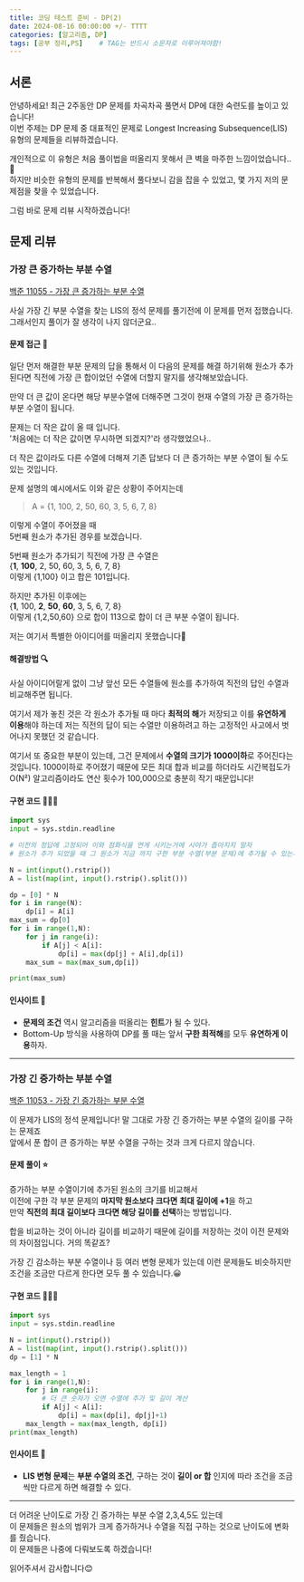 ```yaml
---
title: 코딩 테스트 준비 - DP(2)
date: 2024-08-16 00:00:00 +/- TTTT
categories: [알고리즘, DP]
tags: [공부 정리,PS]	# TAG는 반드시 소문자로 이루어져야함!
---
```

<style>
  figcaption {
    font-size: 14px;
    color: #555;
    font-style: italic;
  }
</style>

## 서론

안녕하세요! 최근 2주동안 DP 문제를 차곡차곡 풀면서 DP에 대한 숙련도를 높이고 있습니다!   
이번 주제는 DP 문제 중 대표적인 문제로 Longest Increasing Subsequence(LIS)유형의 문제들을 리뷰하겠습니다.

개인적으로 이 유형은 처음 풀이법을 떠올리지 못해서 큰 벽을 마주한 느낌이었습니다..🥲   
하지만 비슷한 유형의 문제를 반복해서 풀다보니 감을 잡을 수 있었고, 몇 가지 저의 문제점을 찾을 수 있었습니다.

그럼 바로 문제 리뷰 시작하겠습니다!


## 문제 리뷰

### 가장 큰 증가하는 부분 수열

[백준 11055 - 가장 큰 증가하는 부분 수열](https://www.acmicpc.net/problem/11055)

사실 가장 긴 부분 수열을 찾는 LIS의 정석 문제를 풀기전에 이 문제를 먼저 접했습니다.
그래서인지 풀이가 잘 생각이 나지 않더군요..

#### 문제 접근 🤔
일단 먼저 해결한 부분 문제의 답을 통해서 이 다음의 문제를 해결 하기위해
원소가 추가된다면 직전에 가장 큰 합이었던 수열에 더할지 말지를 생각해보았습니다.

만약 더 큰 값이 온다면 해당 부분수열에 더해주면 그것이 현재 수열의 가장 큰 증가하는 부분 수열이 됩니다.

문제는 더 작은 값이 올 때 입니다.   
'처음에는 더 작은 값이면 무시하면 되겠지?'라 생각했었으나..

더 작은 값이라도 다른 수열에 더해져 기존 답보다 더 큰 증가하는 부분 수열이 될 수도 있는 것입니다.

문제 설명의 예시에서도 이와 같은 상황이 주어지는데

> A = {1, 100, 2, 50, 60, 3, 5, 6, 7, 8} 

이렇게 수열이 주어졌을 때   
5번째 원소가 추가된 경우를 보겠습니다.

5번째 원소가 추가되기 직전에 가장 큰 수열은   
{**1**, **100**, 2, 50, 60, 3, 5, 6, 7, 8}   
이렇게 {1,100} 이고 합은 101입니다.

하지만 추가된 이후에는   
{**1**, 100, **2**, **50**, **60**, 3, 5, 6, 7, 8}   
이렇게 {1,2,50,60} 으로 합이 113으로 합이 더 큰 부분 수열이 됩니다.

저는 여기서 특별한 아이디어를 떠올리지 못했습니다🥹

#### 해결방법 🔍
사실 아이디어랄게 없이 그냥 앞선 모든 수열들에 원소를 추가하여 직전의 답인 수열과 비교해주면 됩니다.   

여기서 제가 놓친 것은 각 원소가 추가될 때 마다 **최적의 해**가 저장되고 이를 **유연하게 이용**해야 하는데
저는 직전의 답이 되는 수열만 이용하려고 하는 고정적인 사고에서 벗어나지 못했던 것 같습니다.

여기서 또 중요한 부분이 있는데, 그건 문제에서 **수열의 크기가 1000이하**로 주어진다는 것입니다.
1000이하로 주어졌기 때문에 모든 최대 합과 비교를 하더라도 시간복접도가 O(N²) 알고리즘이라도 연산 횟수가 100,000으로 충분히 작기 때문입니다! 

#### 구현 코드 🧑🏻‍💻
``` python
import sys
input = sys.stdin.readline

# 이전의 정답에 고정되어 이와 점화식을 연게 시키는거에 시야가 좁아지지 말자
# 원소가 추가 되었을 때 그 원소가 지금 까지 구한 부분 수열(부분 문제)에 추가될 수 있는지가 핵심

N = int(input().rstrip())
A = list(map(int, input().rstrip().split()))

dp = [0] * N
for i in range(N):
    dp[i] = A[i]
max_sum = dp[0]
for i in range(1,N):
    for j in range(i):
        if A[j] < A[i]:
            dp[i] = max(dp[j] + A[i],dp[i])
    max_sum = max(max_sum,dp[i])

print(max_sum)
```


#### 인사이트 👀
- **문제의 조건** 역시 알고리즘을 떠올리는 **힌트**가 될 수 있다.
- Bottom-Up 방식을 사용하여 DP를 풀 때는 앞서 **구한 최적해**를 모두 **유연하게 이용**하자.

---

### 가장 긴 증가하는 부분 수열
[백준 11053 - 가장 긴 증가하는 부분 수열](https://www.acmicpc.net/problem/11053)

이 문제가 LIS의 정석 문제입니다! 말 그대로 가장 긴 증가하는 부분 수열의 길이를 구하는 문제죠   
앞에서 푼 합이 큰 증가하는 부분 수열을 구하는 것과 크게 다르지 않습니다.   

#### 문제 풀이 ⭐️
증가하는 부분 수열이기에 추가된 원소의 크기를 비교해서   
이전에 구한 각 부분 문제의 **마지막 원소보다 크다면** **최대 길이에 +1**을 하고  
만약 **직전의 최대 길이보다 크다면 해당 길이를 선택**하는 방법입니다.

합을 비교하는 것이 아니라 길이를 비교하기 때문에 길이를 저장하는 것이 이전 문제와의 차이점입니다. 거의 똑같죠?    

가장 긴 감소하는 부분 수열이나 등 여러 변형 문제가 있는데 이런 문제들도 비슷하지만 조건을 조금만 다르게 한다면 모두 풀 수 있습니다.😀

#### 구현 코드 🧑🏻‍💻
```python
import sys
input = sys.stdin.readline

N = int(input().rstrip())
A = list(map(int, input().rstrip().split()))
dp = [1] * N

max_length = 1
for i in range(1,N):
    for j in range(i):
        # 더 큰 숫자가 오면 수열에 추가 및 길이 계산
        if A[j] < A[i]:
            dp[i] = max(dp[i], dp[j]+1)
    max_length = max(max_length, dp[i])
print(max_length)
```
#### 인사이트 👀
- **LIS 변형 문제**는 **부분 수열의 조건**, 구하는 것이 **길이 or 합** 인지에 따라 조건을 조금씩만 다르게 하면 해결할 수 있다.

---

더 어려운 난이도로 가장 긴 증가하는 부분 수열 2,3,4,5도 있는데   
이 문제들은 원소의 범위가 크게 증가하거나 수열을 직접 구하는 것으로 난이도에 변화를 줬습니다.  
이 문제들은 나중에 다뤄보도록 하겠습니다!

읽어주셔서 감사합니다😊




